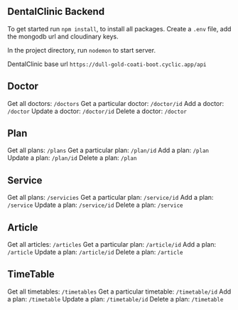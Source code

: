 ## DentalClinic Backend

To get started run `npm install`, to install all packages.
Create a `.env` file, add the mongodb url and cloudinary keys.

In the project directory, run `nodemon` to start server.


DentalClinic base url `https://dull-gold-coati-boot.cyclic.app/api`

## Doctor
Get all doctors: `/doctors`
Get a particular doctor: `/doctor/id`
Add a doctor: `/doctor`
Update a doctor: `/doctor/id`
Delete a doctor: `/doctor`

## Plan
Get all plans: `/plans`
Get a particular plan: `/plan/id`
Add a plan: `/plan`
Update a plan: `/plan/id`
Delete a plan: `/plan`

## Service 
Get all plans: `/servicies`
Get a particular plan: `/service/id`
Add a plan: `/service`
Update a plan: `/service/id`
Delete a plan: `/service`

## Article
Get all articles: `/articles`
Get a particular plan: `/article/id`
Add a plan: `/article`
Update a plan: `/article/id`
Delete a plan: `/article`

## TimeTable
Get all timetables: `/timetables`
Get a particular timetable: `/timetable/id`
Add a plan: `/timetable`
Update a plan: `/timetable/id`
Delete a plan: `/timetable`

## 